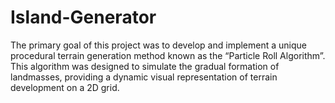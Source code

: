 # Island-Generator
The primary goal of this project was to develop and implement a unique procedural terrain generation method known as the “Particle Roll Algorithm”. This algorithm was designed to simulate the gradual formation of landmasses, providing a dynamic visual representation of terrain development on a 2D grid.
